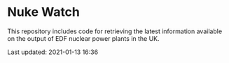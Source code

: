 # Nuke Watch

This repository includes code for retrieving the latest information available on the output of EDF nuclear power plants in the UK.

Last updated: 2021-01-13 16:36